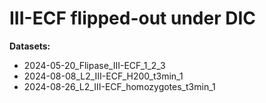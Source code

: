 # III-ECF flipped-out under DIC

**Datasets:**

- 2024-05-20_Flipase_III-ECF_1_2_3
- 2024-08-08_L2_III-ECF_H200_t3min_1
- 2024-08-26_L2_III-ECF_homozygotes_t3min_1
